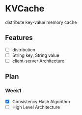 # KVCache
distribute key-value memory cache

## Features
- [ ] distribution
- [ ] String key, String value
- [ ] client-server Architecture

## Plan
### Week1
- [x] Consistency Hash Algorithm
- [ ] High Level Architecture
